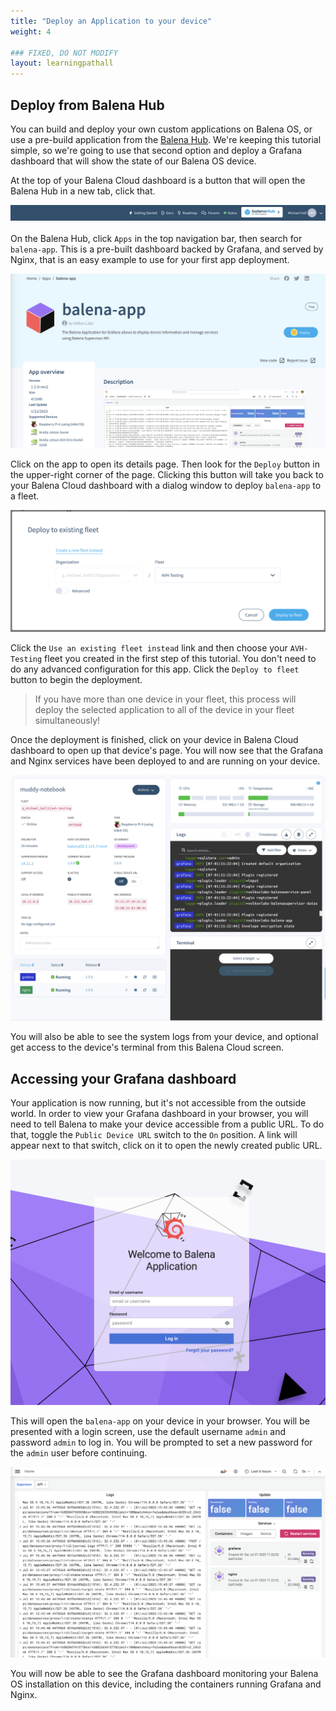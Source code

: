 ```yaml
---
title: "Deploy an Application to your device"
weight: 4

### FIXED, DO NOT MODIFY
layout: learningpathall
---
```


## Deploy from Balena Hub

You can build and deploy your own custom applications on Balena OS, or use a pre-build application from the [Balena Hub](https://hub.balena.io/). We're keeping this tutorial simple, so we're going to use that second option and deploy a Grafana dashboard that will show the state of our Balena OS device.

At the top of your Balena Cloud dashboard is a button that will open the Balena Hub in a new tab, click that.

![balena hub button](balena_hub_button.png)

On the Balena Hub, click `Apps` in the top navigation bar, then search for `balena-app`. This is a pre-built dashboard backed by Grafana, and served by Nginx, that is an easy example to use for your first app deployment.

![balena-app page](balena_hub_app.png)

Click on the app to open its details page. Then look for the `Deploy` button in the upper-right corner of the page. Clicking this button will take you back to your Balena Cloud dashboard with a dialog window to deploy `balena-app` to a fleet.

![deploy balena-app](balena_app_deploy.png)

Click the `Use an existing fleet instead` link and then choose your `AVH-Testing` fleet you created in the first step of this tutorial. You don't need to do any advanced configuration for this app. Click the `Deploy to fleet` button to begin the deployment.

> If you have more than one device in your fleet, this process will deploy the selected application to all of the device in your fleet simultaneously!

Once the deployment is finished, click on your device in Balena Cloud dashboard to open up that device's page. You will now see that the Grafana and Nginx services have been deployed to and are running on your device.

![balena app running](balena_app_running.png)

You will also be able to see the system logs from your device, and optional get access to the device's terminal from this Balena Cloud screen.

## Accessing your Grafana dashboard

Your application is now running, but it's not accessible from the outside world. In order to view your Grafana dashboard in your browser, you will need to tell Balena to make your device accessible from a public URL. To do that, toggle the `Public Device URL` switch to the `On` position. A link will appear next to that switch, click on it to open the newly created public URL.

![balena-app login](balena_app_login.png)

This will open the `balena-app` on your device in your browser. You will be presented with a login screen, use the default username `admin` and password `admin` to log in. You will be prompted to set a new password for the `admin` user before continuing.

![balena-app dashboard](balena_app_dashboard.png)

You will now be able to see the Grafana dashboard monitoring your Balena OS installation on this device, including the containers running Grafana and Nginx.
